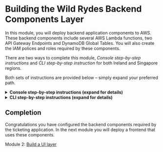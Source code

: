 # Building the Wild Rydes Backend Components Layer

In this module, you will deploy backend application components to AWS. These
backend components include several AWS Lambda functions, two API Gateway Endpoints and
DynamoDB Global Tables. You will also create the IAM polices and roles required by
these components.

There are two ways to complete this module, *Console step-by-step
instructions* and *CLI step-by-step instruction* for both Ireland and Singapore regions.
<!-- For learning purposes, we recommend that workshop participants step through the *Console step-by-step
instructions* while deploying the primary Ireland region, and then for time reasons,
use the provided CloudFormation instructions to quickly set up the second Singapore
region during module 3. --> 

Both sets of instructions are provided below – simply expand your preferred path.

<details>
<summary><strong>Console step-by-step instructions (expand for details)</strong></summary>

The following objects will be used as you create the resources in the console for this module:

* `wild-rydes-dynamodb-get.json` - This is the policy needed in order to read
  from DynamoDB using the `tickets-get.js` and `health-check.js` Lambda functions
* `wild-rydes-dynamodb-post.json` - This is the policy needed in order to write
  to DynamoDB using the `tickets-post.js` Lambda function
* `health-check.js` - Lambda function for checking the status of our application health
* `tickets-get.js` - Lambda function triggered by API Gateway to put application data
  into DynamoDB
* `tickets-post.js` - Lambda function triggered by API Gateway to read application
  data from DynamoDB

There are several steps needed to deploy the API and Lambda functions via the
console. The basic steps are:

1. Create the appropriate IAM policies and roles our three AWS Lambda functions
2. Create the required Amazon DynamoDB Global table
3. Create the three AWS Lambda functions (both Ireland and Singapore)
4. Create the Amazon API Gateway for the region you are currently deploying (both Ireland and Singapore)
5. Testing to ensure our backend components are all working as expected

## 1. Create IAM Policies and Roles

Let’s go ahead and create all the needed polices and roles for our workshop.
Because IAM roles and policies are global in nature, you only need to do this once.
 
Log into the AWS Console then select the **IAM** service. Now select
**Policies** from the left and click on the **Create policy** button.  Then
select the *JSON* tab and paste the code below into the editing window.

Download policy: [TicketGetPolicy](wild-rydes-dynamodb-get.json)

**IMPORTANT** When downloading each policy, click on *Raw* before you copy in order
to avoid validation errors when you paste the *JSON* into the AWS Console.

![Create Policy](images/create-policy-1.png)

Click on **Review Policy**

Name your policy `TicketGetPolicy` and click **Create policy**

![Create Policy Editor](images/create-policy-2.png)

Now repeat these exact same steps in order to create the 
following additional policy that will be needed during the workshop.

**Download policy**: [TicketPostPolicy](wild-rydes-dynamodb-post.json)

Next you will create the two roles that correspond to the two polices that
were just created. Each of these roles will be used by a different Lambda
function thereby limiting the permissions of each function. This follows an
AWS Best Practice of granting [least privilege](http://docs.aws.amazon.com/IAM/latest/UserGuide/best-practices.html#grant-least-privilege).

In the Console, select the **IAM** service and choose **Roles** from the left,
and click on the “Create role” button:

![Create Role](images/create-role-1.png)

Select the type of “AWS Service” and choose Lambda from the list below then
select **Next: Permissions**.

![Choose Role Type](images/create-role-lambda.png)

Find the `TicketGetPolicy` policy you just created on the next screen
and select **Next: Review** (Hint: Use the *Customer Managed* filter)

![Select Policy to Role](images/create-role-select-policy.png)

On the next screen, enter `TicketGetRole` for the Role Name and select **Create role**

![Choose Role Final](images/create-role-final.png)

Repeat the same steps for creating the role of `TicketPostRole` and attaching
the corresponding policy you created earlier.

## 2. Create the DynamoDB Global Table

Next we will create the DynamoDB Table for our application data. Ensure you
are set to the region you are currently deploying -  Ireland (eu-west-1) 
in the upper right corner of the console. <!-- If
you mistakenly create the DynamoDB table in the wrong region, the application
will not work. --> 

In the console, open **DynamoDB** (it can be found under Database).  Select
**Create Table**. Your screen may be slightly different depending on whether
this is your first DynamoDB table in this region or not.

![DymamoDB Create Button](images/dynamodb-create-button.png)

For the table name, enter `SXRTickets` and enter `id` as the Primary Key
Partition Key and keep *String* as the type, then click **Create**.
This table will serve as the first replica table in a new global table, 
and will be the prototype for other replica tables that you add later. 

![DymamoDB Create SXRTickets](images/dynamodb-create-sxrtickets.png)

Choose the **Global Tables** tab, and then choose **Enable streams**. Leave 
the View type at its default value (New and old images). 

![DymamoDB Global Table Create](images/dynamodb-create-globaltable.png)

Choose **Add region**, and then choose another region where you want to 
deploy another replica table. In this case, choose **Asia Pacific (Singapore)**, 
and then choose **Continue**. This will start the table creation process in
Singapore region.

![DymamoDB Global Table Add Region](images/dynamodb-create-gtregion2.png)

The **Global Table** tab for the selected table will show that the table is
replicated in multiple regions.

![DymamoDB Global Table Tab](images/dynamodb-create-globaltable2.png)

That's all that is required for now to set up the table.

## 3. Create three Lambda functions

Next, you will create three Lambda functions. First, navigate to **Lambda** in
the console (again ensuring you are still in the correct region - Ireland) and click
**Create a function**

![Create Lambda function](images/create-lambda-function.png)

Next select “Author from scratch”

![Lambda author from scratch](images/lambda-author-scratch.png)

Name your first function `TicketGetFunction` and assign the role with the **matching**
name you created previously to it and click **Create function**

On the next screen, ensure the runtime is `Node.js 6.10`.  If it isn’t, simply
select it.

For the Handler, enter `tickets-get.handler`, and modify the `index.js` name to `tickets-get.js` 
using Rename. Then paste the following code into the
editor you see on your screen:

[TicketGetFunction](tickets-get.js)

Next, under `Environment Variables`, enter the key **TABLE_NAME** and the value **SXRTickets**

*Note that entering these Environment Variables exactly as shown is very important -
your function will not work - case matters*

![Create Lambda Wild Rydes Get](images/create-lambda-ticket-get2.png)

Once everything is set correctly, click **Save** near the top center of the screen.

We still need to create two more lambda functions.  All of them use `Node.js 6.10`
as the runtime.  Repeat the same steps you used above.  The table below provides the
information needed for all three functions.  Note that you have already done the first one.

| Function Name          | Handler Name          | Execution Role                  | Env Var Key   | Env Var Value  |
| ---------------------  | --------------------- | ------------------------------- | ------------- | -------------- |
| [TicketGetFunction](tickets-get.js)  | tickets-get.handler   | TicketGetRole           | TABLE_NAME    | SXRTickets     |
| [TicketPostFunction](tickets-post.js)  | tickets-post.handler   | TicketPostRole           | TABLE_NAME    | SXRTickets     |
| [SXRHealthCheckFunction](health-check.js) | health-check.handler  | TicketGetRole           | TABLE_NAME    | SXRTickets     |

Note that proper capitalization matters with `Environment Variables`.  Improper
case will cause issues later in the workshop.

## 4. Create API Gateway Endpoint

In the console, under Application Services, open Amazon API Gateway and click on
**Get Started**.  Click on **OK** if you are given a *Create Example API* dialogue.

![Create Example API](images/create-example-api.png)

Select **New API** and enter the API Name of `wild-rydes-api` and choose the
Endpoint Type of *Regional* and then click **Create API**

![Create new API](images/create-new-api.png)

Next, from the *Actions* drop-down, choose **Create Resource** and name the resource
`ticket` and select the *Enable API Gateway CORS* option and then click **Create Resource**

![Create api child CORS](images/api-child-resource-cors.png)

Repeat the same steps one more time, this time creating the resource `health`.
Ensure this resource is at the same level (directly below the root) as `ticket`

![ticket and heath visual](images/api-ticket-health.png)

Next we will create two methods – one for GET and one for POST

Select `ticket` under *resources*, and from the *Actions* drop-down select
**Create Method** and then choose `GET` as your first method and select the
check-box to confirm creation:

![Create api method get](images/api-method-get.png)

Keep *Lambda Function* selected, enable *Use Lambda Proxy Integration* and choose
`eu-west-1` as the Lambda Region and then start typing in the Lambda Function box
and choose *TicketGetFunction* and then click **Save**

![Setup api method get](images/api-method-get-setup.png)

Click OK when asked to *Add Permission to Lambda Function*

![api lambda permission](images/api-lambda-permission.png)

Repeat this step one more time but choose the POST method this time. Ensure you
choose *TicketPostFunction* as your function this time.

Last we will create a `GET` method under the `health` resource.  You will select
the *SXRHealthCheckFunction* for the Lambda function.

![Setup api method health get post](images/api-method-health-get-setup.png)

Again, click **OK** when asked to *Add Permission to Lambda Function*

Finally, we will enable Cross-Origin.
Select `ticket` under *resources*, and from the *Actions* drop-down select **Enable CORS**

![actions enable cors apigw](images/actions-enable-cors.png)

Simply Accept the Default Settings and click on the
 **Enable CORS and Replace Existing CORS Headers** button:

![accept replace cors apigw](images/accept-replace-cors.png)

Click **Yes, replace existing values** if prompted.

Repeat the same step once more time, this time choosing `health` as the resource.

Next we will deploy the API – this is done from the *Actions* pull-down, selecting *Deploy API*

![deploy api to prod](images/deploy-api-prod.png)

Then select *New Stage* for Deployment Stage and enter the Stage Name of `prod` and
click **Deploy**.  Note that *prod* needs to be all lowercase or you will run into
problems later on.

![deploy api to prod](images/deploy-api-prod-new-stage.png)

## 5. Test your API Gateway Endpoints

While still in API Gateway, select **Stages** from the left menu under your
API Endpoint.  Next, expand "prod", and select `POST` or `GET` from the *ticket*
resource (either choice will provide the same API URL)

![Test the API Gateway EndPoint](images/test-api-gateway-endpoint.png)

You'll see a link to your API EndPoint. **Click** on the link and you should
see something like the below in your browser if the test is successful:

    {
        "body":"{"Items":[],"Count":0,"ScannedCount":0}"
    }

You can also perform the same test but select `GET` from the *health* resource
instead.  You should get something like the following in your browser:

    {
        "region":"eu-west-1",
        "message":"Successful response reading from DynamoDB table."
    }

Make note of the API Endpoint URL - you will need this in Module 2_UI.

You have now completed the setup of all the API and backend components needed for
your primary region. Go to **Singapore** and create the same **three Lambda Functions (## 3.) 
and API Gateway Endpoint (## 4.)**.

</details>

<details>
<summary><strong>CLI step-by-step instructions (expand for details)</strong></summary>


Navigate to the `1_API` folder within your local Git repository and take a look at the
files within. You will see several files - here are descriptions of each:

* `wild-rydes-api.yaml` – This is a CloudFormation template (using SAM syntax) that
  describes the infrastructure needed to for the API and how each component should be configured.
* `tickets-get.js` – This is the Node.js code required by our Lambda function needed
  to retrieve tickets from DynamoDB
* `tickets-post.js` – This is the Node.js code required by our second Lambda function
  to create new tickets in DynamoDB
* `health-check.js` - Lambda function for checking the status of our application health


There is no modification necessary to this application code so we can go ahead and
deploy it to AWS. Since it comes with a CloudFormation template, we can use this to
upload our code and create all of the necessary AWS resources for us rather than doing
this manually using the console which would take much longer. 
<!--We recommend deploying the
primary region using the Console step-by-step instructions and then deploying the failover
region using the CloudfFormation template. 
--> 
Feel free to open the template and take a look at the resources it is creating and how they are defined.

## 1. Create an S3 bucket to store the app code

We'll first need a bucket to store our AWS Lambda source code in AWS.

#### High-level Instructions

Go ahead and create a bucket for each region using the AWS Console or the CLI. S3 bucket names must be
globally unique so choose a name for your bucket using something unique to you such as
your name e.g. `wildrydes-firstname-lastname`. If you get an error that your bucket name
already exists, try adding additional numbers or characters until you find an unused name.

You can create a bucket using the CLI with the following command:

*Ireland Bucket* (choose a unique bucket name)
     aws s3 mb s3://wildrydes-multiregion-firstname-lastname-eu-west-1 --region eu-west-1
*Singapore Bucket*
     aws s3 mb s3://wildrydes-multiregion-firstname-lastname-ap-southeast-1 --region ap-southeast-1

Note that in this and in the following CLI commands, we are explicitly passing in the
region. Like many things in AWS, S3 buckets are regional. If you do not specify a region,
a default will be used which may not be what you want.

## 2. Package up the API code and push to S3

Because this is a SAM Template, we must first package it. This process will upload the
source code to our S3 bucket and generate a new template referencing the code in S3
where it can be used by AWS Lambda.

#### High-level instructions

Go ahead and create two new Lambda functions using the the Node.js code from
`tickets-post.js` and `tickets-get.js`.

You can do this using the following CLI command. Note that you must replace
`[bucket-name]` in this command with the bucket you just created):

*Ireland*

    aws cloudformation package \
    --region eu-west-1 \
    --template-file wild-rydes-api.yaml \
    --output-template-file wild-rydes-api-output.yaml \
    --s3-bucket [Ireland bucket_name_you_created_above]

<!--
**IMPORTANT** DO NOT deploy any resources to Singapore during your initial pass
on Module 1. You will come back in Module 3 and then deploy the same components
to Singapore. We are providing the commands for both regions here for your
convenience.
-->

*Singapore* 

    aws cloudformation package \
    --region ap-southeast-1 \
    --template-file wild-rydes-api.yaml \
    --output-template-file wild-rydes-api-output-ap-southeast-1.yaml \
    --s3-bucket [Singapore bucket_name_you_created_above]


If all went well, you should get a success message and instructions to deploy your new template.

## 3. Deploy a stack of resources

Next, we need to spin up the resources needed to run our code and expose it as an API.

#### High-level instructions

You can now take the newly generated templates and use them to create resources in AWS.
Go ahead and run the following CLI command:

*Ireland*

    aws cloudformation deploy \
    --region eu-west-1 \
    --template-file wild-rydes-api-output.yaml \
    --stack-name wild-rydes-api \
    --capabilities CAPABILITY_IAM

<!--
**IMPORTANT** DO NOT deploy any resources to Singapore during your initial pass
on Module 1. You will come back in Module 3 and then deploy the same components
to Singapore. We are providing the commands for both regions here for your
convenience.
-->

*Singapore* 

    aws cloudformation deploy \
    --region ap-southeast-1 \
    --template-file wild-rydes-api-output-ap-southeast-1.yaml \
    --stack-name wild-rydes-api \
    --capabilities CAPABILITY_IAM


This command may take a few minutes to run. In this time you can hop over to the console
and watch all of the resources being created for you. Open up the AWS Console in your browser
and check you are in the respective regions (EU Ireland or Asia Pacific Singapore) before selecting the CloudFormation
service from the menu. You should check your stack listed as `wild-rydes-api`. You can click
on this stack to see all of the resources it created.

Once your stack has successfully completed, navigate to the Outputs tab of your stack
where you will find an API URL. Take note of this URL as we will need it later to configure
the website UI in the next module.

You can also take a look at some of the other resources created by this template. Under
the Resources section of the Cloudformation stack you can click on the Lambda functions
and the API Gateway. Note how the gateway was configured with the `GET` method calling
our `TicketGetFunction` Lambda function and the `POST` method calling our `TicketPostFunction`
Lambda function. You can also see that an empty DynamoDB table was set up as well as IAM
roles to allow our functions to speak to DynamoDB.

Now, you can confirm that your API is working by copying your API URL and appending `/ticket`
to it before navigating to it into your browser. It should return the following:

    {"Items":[],"Count":0,"ScannedCount":0}

You can also run the health check by copying your API URL and appending `/health`
to it before navigating to it into your browser. It should return the following:

    {
        "region":"eu-west-1",
        "message":"Successful response reading from DynamoDB table."
    }

Make note of the API Endpoint URL - you will need this in Module 2_UI.

#### Enable DynamoDB Global Table using CLI

**IMPORTANT** DyanmoDB Global Tables doesn't support the CloudFormation yet, we need to create a
global table using the console or AWS CLI (To create a global table using the console, you can refer 
to the '2. Create the DynamoDB Global Table' section under 'Console step-by-step instructions'). 

Follow the steps to create a global table (SXRTickets) consisting of replica tables in the Ireland and 
Singapore regions using the AWS CLI. 

*Enable Streaming on DynamoDB*
_Ireland_

    aws dynamodb update-table --table-name SXRTickets \
    --stream-specification StreamEnabled=true,StreamViewType=NEW_AND_OLD_IMAGES \
    --region eu-west-1 

_Singapore_

    aws dynamodb update-table --table-name SXRTickets \
    --stream-specification StreamEnabled=true,StreamViewType=NEW_AND_OLD_IMAGES \
    --region ap-southeast-1


*Enable DynamoDB Global Table between Ireland and Singapore*

    aws dynamodb create-global-table \
    --global-table-name SXRTickets \
    --replication-group RegionName=eu-west-1 RegionName=ap-southeast-1 \
    --region eu-west-1


</details>

## Completion

Congratulations you have configured the backend components required by the
ticketing application. In the next module you will deploy a frontend that uses
these components.

Module 2: [Build a UI layer](../2_UI/README.md)

